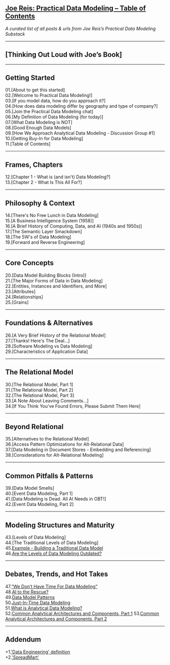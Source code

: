 ## [Joe Reis: Practical Data Modeling – Table of Contents](https://github.com/Miklos-Molnar/Markdown-projects/blob/main/2025-07-06-Joe-Reis-Practical-Data-Modeling-Book/joe's-contents.md)
_A curated list of all posts & urls from Joe Reis’s Practical Data Modeling Substack_

---

## [Thinking Out Loud with Joe’s Book]

---

## Getting Started

01.[About to get this started]  
02.[Welcome to Practical Data Modeling!]  
03.[If you model data, how do you approach it?]  
04.[How does data modeling differ by geography and type of company?]  
05.[Join the Practical Data Modeling chat]  
06.[My Definition of Data Modeling (for today)]  
07.[What Data Modeling is NOT]  
08.[Good Enough Data Models]  
09.[How We Approach Analytical Data Modeling - Discussion Group #1]  
10.[Getting Buy-In for Data Modeling]  
11.[Table of Contents]  

---

## Frames, Chapters

12.[Chapter 1 - What is (and isn't) Data Modeling?]  
13.[Chapter 2 - What Is This All For?]  

---

## Philosophy & Context

14.[There's No Free Lunch in Data Modeling]  
15.[A Business Intelligence System (1958)]  
16.[A Brief History of Computing, Data, and AI (1940s and 1950s)]  
17.[The Semantic Layer Smackdown]  
18.[The 5W's of Data Modeling]  
19.[Forward and Reverse Engineering]  

---

## Core Concepts

20.[Data Model Building Blocks (Intro)]  
21.[The Major Forms of Data in Data Modeling]  
22.[Entities, Instances and Identifiers, and More]  
23.[Attributes]  
24.[Relationships]  
25.[Grains]  

---

## Foundations & Alternatives

26.[A Very Brief History of the Relational Model]  
27.[Thanks! Here's The Deal...]  
28.[Software Modeling vs Data Modeling]  
29.[Characteristics of Application Data]  

---

## The Relational Model

30.[The Relational Model, Part 1]  
31.[The Relational Model, Part 2]  
32.[The Relational Model, Part 3]  
33.[A Note About Leaving Comments...]  
34.[If You Think You've Found Errors, Please Submit Them Here]  

---

## Beyond Relational

35.[Alternatives to the Relational Model]  
36.[Access Pattern Optimizations for Alt-Relational Data]  
37.[Data Modeling in Document Stores - Embedding and Referencing]  
38.[Considerations for Alt-Relational Modeling]  

---

## Common Pitfalls & Patterns

39.[Data Model Smells]  
40.[Event Data Modeling, Part 1]  
41.[Data Modeling is Dead. All AI Needs in OBT!]  
42.[Event Data Modeling, Part 2]  

---

## Modeling Structures and Maturity

43.[Levels of Data Modeling]  
44.[The Traditional Levels of Data Modeling]  
45.[Example - Building a Traditional Data Model](https://github.com/Miklos-Molnar/Markdown-projects/blob/main/2025-07-06-Joe-Reis-Practical-Data-Modeling-Book/brainfarts-to-45-blogpost.md)  
46.[Are the Levels of Data Modeling Outdated?](https://github.com/Miklos-Molnar/Markdown-projects/blob/main/2025-07-06-Joe-Reis-Practical-Data-Modeling-Book/brainfarts-to-46-blogpost.md)  

---

## Debates, Trends, and Hot Takes

47.[“We Don’t Have Time For Data Modeling”](https://github.com/Miklos-Molnar/Markdown-projects/blob/main/2025-07-06-Joe-Reis-Practical-Data-Modeling-Book/brainfarts-to-47-blogpost.md)  
48.[AI to the Rescue?](https://github.com/Miklos-Molnar/Markdown-projects/blob/main/2025-07-06-Joe-Reis-Practical-Data-Modeling-Book/brainfarts-to-48-blogpost.md)  
49.[Data Model Patterns](https://github.com/Miklos-Molnar/Markdown-projects/blob/main/2025-07-06-Joe-Reis-Practical-Data-Modeling-Book/brainfarts-to-49-blogpost.md)  
50.[Just-In-Time Data Modeling](https://github.com/Miklos-Molnar/Markdown-projects/blob/main/2025-07-06-Joe-Reis-Practical-Data-Modeling-Book/brainfarts-to-50-blogpost.md)  
51.[What is Analytical Data Modeling?](https://github.com/Miklos-Molnar/Markdown-projects/blob/main/2025-07-06-Joe-Reis-Practical-Data-Modeling-Book/brainfarts-to-51-blogpost.md)  
52.[Common Analytical Architectures and Components, Part 1](https://github.com/Miklos-Molnar/Markdown-projects/blob/main/2025-07-06-Joe-Reis-Practical-Data-Modeling-Book/brainfarts-to-52-blogpost.md) 
53.[Common Analytical Architectures and Components, Part 2](https://github.com/Miklos-Molnar/Markdown-projects/blob/main/2025-07-06-Joe-Reis-Practical-Data-Modeling-Book/brainfarts-to-53-blogpost.md) 

---

## Addendum

+1.['Data Engineering' definition](https://github.com/Miklos-Molnar/Markdown-projects/blob/main/2025-07-06-Joe-Reis-Practical-Data-Modeling-Book/brainfarts-to-data-engineering-definition.md)  
+2.['SpreadMart'](https://github.com/Miklos-Molnar/Markdown-projects/blob/main/2025-07-06-Joe-Reis-Practical-Data-Modeling-Book/brainfarts-to-spreadmart.md)  
